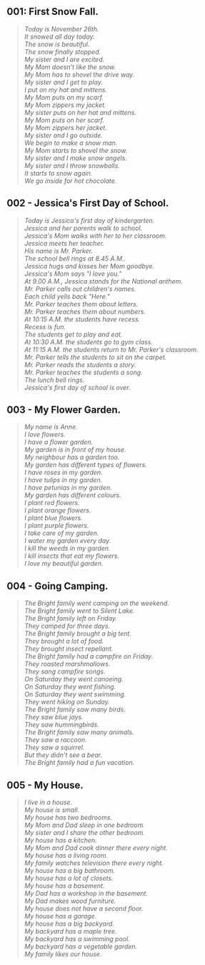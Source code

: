 ## 001: First Snow Fall.

>*Today is November 26th.   
It snowed all day today.  
The snow is beautiful.  
The snow finally stopped.  
My sister and I are excited.  
My Mom doesn't like the snow.  
My Mom has to shovel the drive way.  
My sister and I get to play.  
I put on my hat and mittens.  
My Mom puts on my scarf.  
My Mom zippers my jacket.  
My sister puts on her hat and mittens.  
My Mom puts on her scarf.  
My Mom zippers her jacket.  
My sister and I go outside.  
We begin to make a snow man.  
My Mom starts to shovel the snow.  
My sister and I make snow angels.  
My sister and I throw snowballs.  
It starts to snow again.  
We go inside for hot chocolate.*

## 002 - Jessica's First Day of School.

>*Today is Jessica's first day of kindergarten.  
Jessica and her parents walk to school.  
Jessica's Mom walks with her to her classroom.  
Jessica meets her teacher.  
His name is Mr. Parker.  
The school bell rings at 8.45 A.M..  
Jessica hugs and kisses her Mom goodbye.  
Jessica's Mom says "I love you."  
At 9.00 A.M., Jessica stands for the National anthem.  
Mr. Parker calls out children's names.  
Each child yells back "Here."  
Mr. Parker teaches them about letters.  
Mr. Parker teaches them about numbers.  
At 10:15 A.M. the students have recess.  
Recess is fun.  
The students get to play and eat.  
At 10:30 A.M. the students go to gym class.  
At 11:15 A.M. the students return to Mr. Parker's classroom.  
Mr. Parker tells the students to sit on the carpet.  
Mr. Parker reads the students a story.  
Mr. Parker teaches the students a song.  
The lunch bell rings.  
Jessica's first day of school is over.*

## 003 - My Flower Garden.

>*My name is Anne.  
I love flowers.  
I have a flower garden.  
My garden is in front of my house.  
My neighbour has a garden too.  
My garden has different types of flowers.  
I have roses in my garden.  
I have tulips in my garden.  
I have petunias in my garden.  
My garden has different colours.  
I plant red flowers.  
I plant orange flowers.  
I plant blue flowers.  
I plant purple flowers.  
I take care of my garden.  
I water my garden every day.  
I kill the weeds in my garden.  
I kill insects that eat my flowers.  
I love my beautiful garden.*

## 004 - Going Camping.

>*The Bright family went camping on the weekend.  
The Bright family went to Silent Lake.  
The Bright family left on Friday.  
They camped for three days.  
The Bright family brought a big tent.  
They brought a lot of food.  
They brought insect repellant.  
The Bright family had a campfire on Friday.  
They roasted marshmallows.  
They sang campfire songs.  
On Saturday they went canoeing.  
On Saturday they went fishing.  
On Saturday they went swimming.  
They went hiking on Sunday.  
The Bright family saw many birds.  
They saw blue jays.  
They saw hummingbirds.  
The Bright family saw many animals.  
They saw a raccoon.  
They saw a squirrel.  
But they didn't see a bear.  
The Bright family had a fun vacation.*

## 005 - My House.

>*I live in a house.  
My house is small.  
My house has two bedrooms.  
My Mom and Dad sleep in one bedroom.  
My sister and I share the other bedroom.  
My house has a kitchen.  
My Mom and Dad cook dinner there every night.  
My house has a living room.  
My family watches television there every night.  
My house has a big bathroom.  
My house has a lot of closets.  
My house has a basement.  
My Dad has a workshop in the basement.  
My Dad makes wood furniture.  
My house does not have a second floor.  
My house has a garage.  
My house has a big backyard.  
My backyard has a maple tree.  
My backyard has a swimming pool.  
My backyard has a vegetable garden.  
My family likes our house.*
